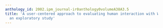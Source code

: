 ```yaml
---
anthology_id: 2002.ipm_journal-ir0anthology0volumeA38A3.5
title: 'A user-centered approach to evaluating human interaction with Web search engines:
  an exploratory study'
---
```

